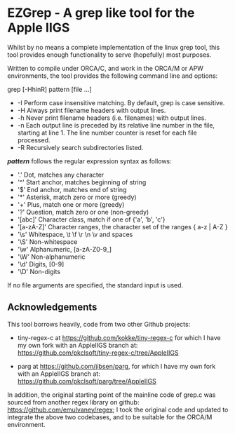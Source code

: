 # EZGrep - A grep like tool for the Apple IIGS 

Whilst by no means a complete implementation of the linux grep tool, this tool provides enough functionality to serve (hopefully) most purposes.

Written to compile under ORCA/C, and work in the ORCA/M or APW environments, the tool provides the following command line and options:

grep [-HhinR] pattern [file ...]

* -I	Perform case insensitive matching.  By default, grep is case sensitive.
* -H	Always print filename headers with output lines.
* -h	Never print filename headers (i.e. filenames) with output lines.
* -n	Each output line is preceded by its relative line number in the file, starting at line 1.  The line number counter is reset for each file processed.
* -R	Recursively search subdirectories listed.

***pattern*** follows the regular expression syntax as follows:

*   '.'        Dot, matches any character
*   '^'        Start anchor, matches beginning of string
*   '$'        End anchor, matches end of string
*   '*'        Asterisk, match zero or more (greedy)
*   '+'        Plus, match one or more (greedy)
*   '?'        Question, match zero or one (non-greedy)
*   '[abc]'    Character class, match if one of {'a', 'b', 'c'}
*   '[a-zA-Z]' Character ranges, the character set of the ranges { a-z | A-Z }
*   '\s'       Whitespace, \t \f \r \n \v and spaces
*   '\S'       Non-whitespace
*   '\w'       Alphanumeric, [a-zA-Z0-9_]
*   '\W'       Non-alphanumeric
*   '\d'       Digits, [0-9]
*   '\D'       Non-digits

If no file arguments are specified, the standard input is used.

## Acknowledgements
This tool borrows heavily, code from two other Github projects:

* tiny-regex-c at https://github.com/kokke/tiny-regex-c for which I have my own fork with an AppleIIGS branch at: https://github.com/pkclsoft/tiny-regex-c/tree/AppleIIGS

* parg at https://github.com/jibsen/parg, for which I have my own fork with an AppleIIGS branch at: https://github.com/pkclsoft/parg/tree/AppleIIGS

In addition, the original starting point of the mainline code of grep.c was sourced from another regex library on github: https://github.com/emulvaney/regex; I took the original code and updated to integrate the above two codebases, and to be suitable for the ORCA/M environment.
